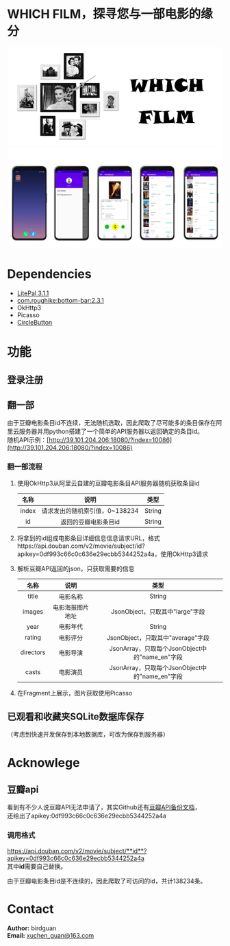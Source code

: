 # WHICH FILM，探寻您与一部电影的缘分
![](imgs/show.png)  
![](imgs/app_detail.jpg)

# Dependencies
- [LitePal 3.1.1](https://github.com/LitePalFramework/LitePal)
- [com.roughike:bottom-bar:2.3.1](com.roughike:bottom-bar:2.3.1)
- OkHttp3
- Picasso
- [CircleButton](https://github.com/markushi/android-circlebutton)

# 功能
## 登录注册

## 翻一部
由于豆瓣电影条目id不连续，无法随机选取，因此爬取了尽可能多的条目保存在阿里云服务器并用python搭建了一个简单的API服务器以返回确定的条目id。  
随机API示例：[http://39.101.204.206:18080/?index=10086](http://39.101.204.206:18080/?index=10086)
### 翻一部流程
1. 使用OkHttp3从阿里云自建的豆瓣电影条目API服务器随机获取条目id

    |名称|说明|类型|
    |:-:|:-:|:-:|
    |index|请求发出的随机索引值，0~138234|String|
    |id|返回的豆瓣电影条目id|String|


2. 将拿到的id组成电影条目详细信息信息请求URL，格式https://api.douban.com/v2/movie/subject/id?apikey=0df993c66c0c636e29ecbb5344252a4a，使用OkHttp3请求
3. 解析豆瓣API返回的json，只获取需要的信息

    |名称|说明|类型|
    |:-:|:-:|:-:|
    |title|电影名称|String|
    |images|电影海报图片地址|JsonObject，只取其中"large"字段|
    |year|电影年代|String|
    |rating|电影评分|JsonObject，只取其中"average"字段|
    |directors|电影导演|JsonArray，只取每个JsonObject中的"name_en"字段|
    |casts|电影演员|JsonArray，只取每个JsonObject中的"name_en"字段|


4. 在Fragment上展示，图片获取使用Picasso


## 已观看和收藏夹SQLite数据库保存
（考虑到快速开发保存到本地数据库，可改为保存到服务器）

# Acknowlege
## 豆瓣api
看到有不少人说豆瓣API无法申请了，其实Github还有[豆瓣API备份文档](http://www.doubanapi.com/movie.html#subject)，  
还给出了apikey:0df993c66c0c636e29ecbb5344252a4a
### 调用格式
https://api.douban.com/v2/movie/subject/**id**?apikey=0df993c66c0c636e29ecbb5344252a4a  
其中**id**需要自己替换。

由于豆瓣电影条目id是不连续的，因此爬取了可访问的id，共计138234条。


# Contact
 **Author:** birdguan  
 **Email:** xuchen_guan@163.com
